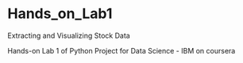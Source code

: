 # Hands_on_Lab1
Extracting and Visualizing Stock Data

Hands-on Lab 1 of Python Project for Data Science - IBM on coursera
